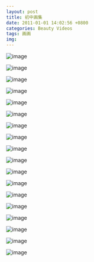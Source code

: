 ```yaml
---
layout: post
title: 初中画集
date: 2011-01-01 14:02:56 +0800
categories: Beauty Videos
tags: 画画
img:
---
```


![image](http://wangweiguang.xyz/images/高中画集/(1).jpg)

![image](http://wangweiguang.xyz/images/高中画集/(2).jpg)

![image](http://wangweiguang.xyz/images/高中画集/(3).jpg)

![image](http://wangweiguang.xyz/images/高中画集/(4).jpg)

![image](http://wangweiguang.xyz/images/高中画集/(5).jpg)

![image](http://wangweiguang.xyz/images/高中画集/(6).jpg)

![image](http://wangweiguang.xyz/images/高中画集/(7).jpg)

![image](http://wangweiguang.xyz/images/高中画集/(8).jpg)

![image](http://wangweiguang.xyz/images/高中画集/(9).jpg)

![image](http://wangweiguang.xyz/images/高中画集/(10).jpg)

![image](http://wangweiguang.xyz/images/高中画集/(11).jpg)

![image](http://wangweiguang.xyz/images/高中画集/(12).jpg)

![image](http://wangweiguang.xyz/images/高中画集/(13).jpg)

![image](http://wangweiguang.xyz/images/高中画集/(14).jpg)

![image](http://wangweiguang.xyz/images/高中画集/(15).jpg)

![image](http://wangweiguang.xyz/images/高中画集/(16).jpg)

![image](http://wangweiguang.xyz/images/高中画集/(17).jpg)

![image](http://wangweiguang.xyz/images/高中画集/(18).jpg)

